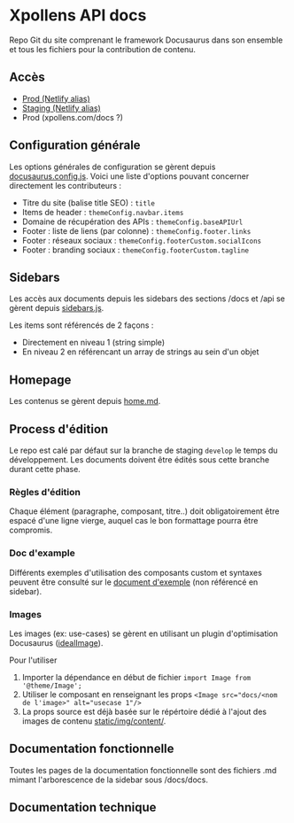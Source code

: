 # Xpollens API docs

Repo Git du site comprenant le framework Docusaurus dans son ensemble et tous les fichiers pour la contribution de contenu.

## Accès

- [Prod (Netlify alias)](https://s-money-documentation-site.netlify.app/)
- [Staging (Netlify alias)](https://develop--s-money-documentation-site.netlify.app/)
- Prod (xpollens.com/docs ?)

## Configuration générale

Les options générales de configuration se gèrent depuis [docusaurus.config.js](docusaurus.config.js). Voici une liste d'options pouvant concerner directement les contributeurs :

- Titre du site (balise title SEO) : `title`
- Items de header : `themeConfig.navbar.items`
- Domaine de récupération des APIs : `themeConfig.baseAPIUrl`
- Footer : liste de liens (par colonne) : `themeConfig.footer.links`
- Footer : réseaux sociaux : `themeConfig.footerCustom.socialIcons`
- Footer : branding sociaux : `themeConfig.footerCustom.tagline`

## Sidebars

Les accès aux documents depuis les sidebars des sections /docs et /api se gèrent depuis [sidebars.js](sidebars.js).

Les items sont référencés de 2 façons :

- Directement en niveau 1 (string simple)
- En niveau 2 en référencant un array de strings au sein d'un objet

## Homepage

Les contenus se gèrent depuis [home.md](docs/docs/home.md).

## Process d'édition

Le repo est calé par défaut sur la branche de staging `develop` le temps du développement. Les documents doivent être édités sous cette branche durant cette phase.

### Règles d'édition

Chaque élément (paragraphe, composant, titre..) doit obligatoirement être espacé d'une ligne vierge, auquel cas le bon formattage pourra être compromis.

### Doc d'example

Différents exemples d'utilisation des composants custom et syntaxes peuvent être consulté sur le [document d'exemple](docs/docs/examples/doc.md) (non référencé en sidebar).

### Images

Les images (ex: use-cases) se gèrent en utilisant un plugin d'optimisation Docusaurus ([idealImage](https://docusaurus.io/docs/2.0.0-beta.3/api/plugins/@docusaurus/plugin-ideal-image)).

Pour l'utiliser

1. Importer la dépendance en début de fichier `import Image from '@theme/Image';`
2. Utiliser le composant en renseignant les props `<Image src="docs/<nom de l'image>" alt="usecase 1"/>`
3. La props source est déjà basée sur le répértoire dédié à l'ajout des images de contenu [static/img/content/](static/img/content).

## Documentation fonctionnelle

Toutes les pages de la documentation fonctionnelle sont des fichiers .md mimant l'arborescence de la sidebar sous /docs/docs.

## Documentation technique
